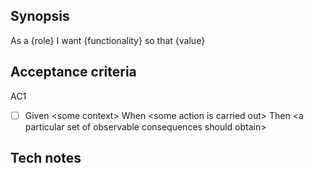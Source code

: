 ## Synopsis 

As a {role}
I want {functionality}
so that {value}

## Acceptance criteria

AC1
- [ ] Given \<some context\>
    When \<some action is carried out\>
    Then \<a particular set of observable consequences should obtain\>

## Tech notes
